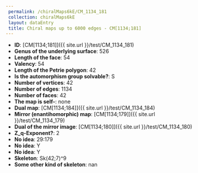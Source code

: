 ```yaml
--- 
 permalink: /chiralMaps6kE/CM_1134_181 
 collection: chiralMaps6kE
 layout: dataEntry
 title: Chiral maps up to 6000 edges - CM[1134;181]
---
```


- **ID**: [CM[1134;181]]({{ site.url }}/test/CM_1134_181)
- **Genus of the underlying surface**: 526
- **Length of the face**: 54
- **Valency**: 54
- **Length of the Petrie polygon**: 42
- **Is the automorphism group solvable?**: S
- **Number of vertices**: 42
- **Number of edges**: 1134
- **Number of faces**: 42
- **The map is self-**: none
- **Dual map**: [CM[1134;184]]({{ site.url }}/test/CM_1134_184)
- **Mirror (enantihomorphic) map**: [CM[1134;179]]({{ site.url }}/test/CM_1134_179)
- **Dual of the mirror image**: [CM[1134;180]]({{ site.url }}/test/CM_1134_180)
- **Z_q-Exponent?**: 2
- **No idea**:  29:179
- **No idea**: Y
- **No idea**: Y
- **Skeleton**: Sk(42;7)^9
- **Some other kind of skeleton**: nan

